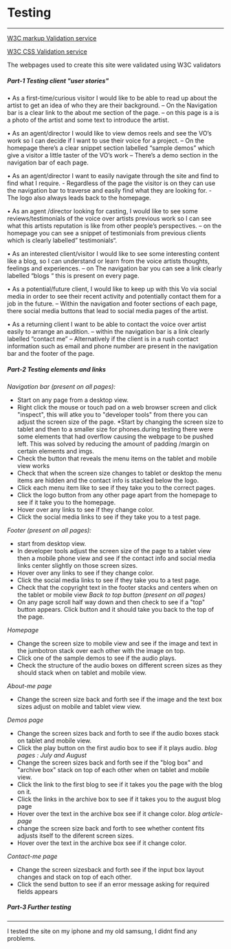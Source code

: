 # Testing
***
[W3C markup Validation service](https://validator.w3.org/)

[W3C CSS Validation service](https://jigsaw.w3.org/css-validator/)

The webpages used to create this site were validated using W3C validators 

##### **Part-1**  Testing client "user stories"

•	As a first-time/curious visitor I would like to be able to read up about the artist to get an idea of who they are their background. – On the Navigation bar is a clear link to the about me section of the page. – on this page is a is a photo of the artist and some text to introduce the artist. 

•	As an agent/director I would like to view demos reels and see the VO’s work so I can decide if I want to use their voice for a project. – On the homepage there’s a clear snippet section labelled “sample demos” which give a visitor a little taster of the VO’s work – There’s a demo section in the navigation bar of each page. 

•	As an agent/director I want to easily navigate through the site and find to find what I require. - Regardless of the page the visitor is on they can use the navigation bar to traverse and easily find what they are looking for. - The logo also always leads back to the homepage. 

•	As an agent /director looking for casting, I would like to see some reviews/testimonials of the voice over artists previous work so I can see what this artists reputation is like from other people’s perspectives. – on the homepage you can see a snippet of testimonials from previous clients which is clearly labelled” testimonials“.


•	As an interested client/visitor I would like to see some interesting content like a blog, so I can understand or learn from the voice artists thoughts, feelings and experiences. – on The navigation bar you can see a link clearly labelled “blogs “ this is present on every page. 

•	As a potential/future client, I would like to keep up with this Vo via social media in order to see their recent activity and potentially contact them for a job in the future. – Within the navigation  and footer sections of each page, there social media buttons that lead to social media pages of the artist. 


•	As a returning client I want to be able to contact the voice over artist easily to arrange an audition. – within the navigation bar is a link clearly labelled “contact me” – Alternatively if the client is in a rush contact information such as email and phone number are present in the navigation bar and the footer of the page. 

##### **Part-2** Testing elements and links
*Navigation bar (present on all pages):*
* Start on any page from a desktop view.
* Right click the mouse or touch pad on a web browser screen and click "inspect", this will atke you to "developer tools"
from there you can adjust the screen size of the page. 
*Start by changing the screen size to tablet and then to a smaller size for phones.during testing there were some elements that had overflow causing the webpage to be pushed left. This was solved by reducing the amount of padding /margin on certain elements and imgs. 
* Check the button that reveals the menu items on the tablet and mobile view works 
* Check that when the screen size changes to tablet or desktop the menu items are hidden and the contact info is stacked below the logo.
* Click each menu item like to see if they take you to the correct pages. 
* Click the logo button from any other page apart from the homepage to see if it take you to the homepage.
* Hover over any links to see if they change color. 
* Click the social media links to see if they take you to a test page. 

*Footer (present on all pages):*
* start from desktop view.
* In developer tools adjust the screen size of the page to a tablet view then a mobile phone view and see if the contact info and social media links center slightly on those screen sizes.
* Hover over any links to see if they change color. 
* Click the social media links to see if they take you to a test page. 
* Check that the copyright text in the footer stacks and centers when on the tablet or mobile view 
*Back to top button (present on all pages)*
* On any page scroll half way down and then check to see if a "top" button appears.
Click button and it should take you back to the top of the page.


 *Homepage*
 * Change the screen size to mobile view and see if the image and text in the jumbotron stack over each other with the image on top. 
 * Click one of the sample demos to see if the audio plays. 
 * Check the structure of the audio boxes on different screen sizes as they should stack when on tablet and mobile view. 
 
 
 
 *About-me page*
* Change the screen size back and forth see if the image and the text box sizes adjust on mobile and tablet view view. 
 
 *Demos page* 
* Change the screen sizes back and forth to see if the audio boxes stack on tablet and mobile view. 
* Click the play button on the first audio box to see if it plays audio. 
 *blog pages : July and August* 
 * Change the screen sizes back and forth see if the "blog box" and "archive box" stack on top of each other when on tablet and mobile view. 
 * Click the link to the first blog to see if it takes you the page with the blog on it. 
 * Click the links in the archive box to see if it takes you to the august blog page
 * Hover over the text in the archive box see if it change color.
 *blog article-page* 
* change the screen size back and forth to see whether content fits adjusts itself to the diferent screen sizes. 
* Hover over the text in the archive box see if it change color.

 *Contact-me page*
* Change the screen sizesback and forth see if the input box layout changes and stack on top of each other. 
* Click the send button to see if an error message asking for required fields appears
 

##### **Part-3** Further testing 
***
I tested the site on my iphone and my old samsung, I didnt find any problems. 

